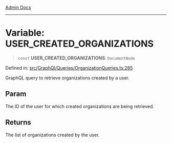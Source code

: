 [Admin Docs](/)

***

# Variable: USER\_CREATED\_ORGANIZATIONS

> `const` **USER\_CREATED\_ORGANIZATIONS**: `DocumentNode`

Defined in: [src/GraphQl/Queries/OrganizationQueries.ts:285](https://github.com/PalisadoesFoundation/talawa-admin/blob/main/src/GraphQl/Queries/OrganizationQueries.ts#L285)

GraphQL query to retrieve organizations created by a user.

## Param

The ID of the user for which created organizations are being retrieved.

## Returns

The list of organizations created by the user.
